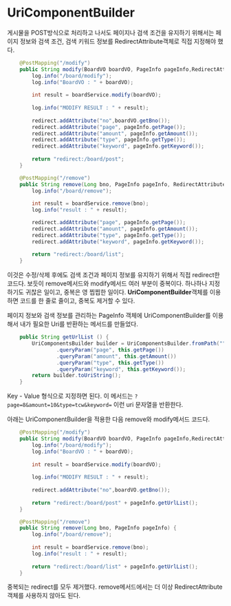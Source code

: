 # UriComponentBuilder

게시물을 POST방식으로 처리하고 나서도  페이지나 검색 조건을 유지하기 위해서는 페이지 정보와 검색 조건, 검색 키워드 정보를 RedirectAttribute객체로 직접 지정해야 했다.

```java
	@PostMapping("/modify")
	public String modify(BoardVO boardVO, PageInfo pageInfo,RedirectAttributes redirect) {
		log.info("/board/modify");
		log.info("BoardVO : " + boardVO);
		
		int result = boardService.modify(boardVO);
		
		log.info("MODIFY RESULT : " + result);
		
		redirect.addAttribute("no",boardVO.getBno());
		redirect.addAttribute("page", pageInfo.getPage());
		redirect.addAttribute("amount", pageInfo.getAmount());
		redirect.addAttribute("type", pageInfo.getType());
		redirect.addAttribute("keyword", pageInfo.getKeyword());
		
		return "redirect:/board/post";
	}

	@PostMapping("/remove")
	public String remove(Long bno, PageInfo pageInfo, RedirectAttributes redirect) {
		log.info("/board/remove");
		
		int result = boardService.remove(bno);
		log.info("result : " + result);

		redirect.addAttribute("page", pageInfo.getPage());
		redirect.addAttribute("amount", pageInfo.getAmount());
		redirect.addAttribute("type", pageInfo.getType());
		redirect.addAttribute("keyword", pageInfo.getKeyword());
		
		return "redirect:/board/list";
	}
```
이것은 수정/삭제 후에도 검색 조건과 페이지 정보를 유지하기 위해서 직접 redirect한 코드다. 보듯이 remove메서드와 modify메서드 여러 부분이 중복이다. 하나하나 지정하기도 귀찮은 일이고, 중복은 영 찝찝한 일이다. **UriComponentBuilder**객체를 이용하면 코드를 한 줄로 줄이고, 중복도 제거할 수 있다.

페이지 정보와 검색 정보를 관리하는 PageInfo 객체에 UriComponentBuilder를 이용해서 내가 필요한 Uri를 반환하는 메서드를 만들었다.

```java
	public String getUrlList () {
		UriComponentsBuilder builder = UriComponentsBuilder.fromPath("")
				.queryParam("page", this.getPage())
				.queryParam("amount", this.getAmount())
				.queryParam("type", this.getType())
				.queryParam("keyword", this.getKeyword());
		return builder.toUriString();
	}
```

Key - Value 형식으로 지정하면 된다. 이 메서드는
```?page=8&amount=10&type=tcw&keyword=``` 이런 uri 문자열을 반환한다.


아래는 UriComponentBuilder을 적용한 다음 remove와 modify메서드 코드다.

```java
	@PostMapping("/modify")
	public String modify(BoardVO boardVO, PageInfo pageInfo,RedirectAttributes redirect) {
		log.info("/board/modify");
		log.info("BoardVO : " + boardVO);
		
		int result = boardService.modify(boardVO);
		
		log.info("MODIFY RESULT : " + result);
		
		redirect.addAttribute("no",boardVO.getBno());
		
		return "redirect:/board/post" + pageInfo.getUrlList();
	}

	@PostMapping("/remove")
	public String remove(Long bno, PageInfo pageInfo) {
		log.info("/board/remove");
		
		int result = boardService.remove(bno);
		log.info("result : " + result);
		
		return "redirect:/board/list" + pageInfo.getUrlList();
	}
```

중복되는 redirect를 모두 제거했다. remove메서드에서는 더 이상 RedirectAttribute객체를 사용하지 않아도 된다.
